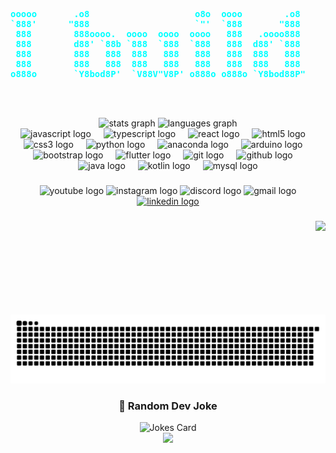 
<pre style="font-size: 14px; color: cyan; font-weight: bold;>                                                                                                                 
 @@@@@@    @@@@@@   @@@@@@@@@@   @@@  @@@   @@@@@@   @@@@@@@  @@@  @@@     @@@@@@@    @@@@@@   @@@  @@@  @@@       
@@@@@@@   @@@@@@@@  @@@@@@@@@@@  @@@@ @@@  @@@@@@@@  @@@@@@@  @@@  @@@     @@@@@@@@  @@@@@@@@  @@@  @@@  @@@       
!@@       @@!  @@@  @@! @@! @@!  @@!@!@@@  @@!  @@@    @@!    @@!  @@@     @@!  @@@  @@!  @@@  @@!  @@@  @@!       
!@!       !@!  @!@  !@! !@! !@!  !@!!@!@!  !@!  @!@    !@!    !@!  @!@     !@!  @!@  !@!  @!@  !@!  @!@  !@!       
!!@@!!    @!@  !@!  @!! !!@ @!@  @!@ !!@!  @!@!@!@!    @!!    @!@!@!@!     @!@@!@!   @!@!@!@!  @!@  !@!  @!!       
 !!@!!!   !@!  !!!  !@!   ! !@!  !@!  !!!  !!!@!!!!    !!!    !!!@!!!!     !!@!!!    !!!@!!!!  !@!  !!!  !!!       
     !:!  !!:  !!!  !!:     !!:  !!:  !!!  !!:  !!!    !!:    !!:  !!!     !!:       !!:  !!!  !!:  !!!  !!:       
    !:!   :!:  !:!  :!:     :!:  :!:  !:!  :!:  !:!    :!:    :!:  !:!     :!:       :!:  !:!  :!:  !:!   :!:      
:::: ::   ::::: ::  :::     ::    ::   ::  ::   :::     ::    ::   :::      ::       ::   :::  ::::: ::   :: ::::  
:: : :     : :  :    :      :    ::    :    :   : :     :      :   : :      :         :   : :   : :  :   : :: : :  
                                                                                                                   
</pre>

<pre style="font-size: 14px; color: cyan; font-weight: bold;>
ooooo       .o8                    o8o  oooo        .o8           .   oooo                                                   .o8       .o. 
`888'      "888                    `"'  `888       "888         .o8   `888                                                  "888       888 
 888        888oooo.  oooo  oooo  oooo   888   .oooo888       .o888oo  888 .oo.    .ooooo.       oooo oooo    ooo  .ooooo.   888oooo.  888 
 888        d88' `88b `888  `888  `888   888  d88' `888         888    888P"Y88b  d88' `88b       `88. `88.  .8'  d88' `88b  d88' `88b Y8P 
 888        888   888  888   888   888   888  888   888         888    888   888  888ooo888        `88..]88..8'   888ooo888  888   888 `8' 
 888        888   888  888   888   888   888  888   888         888 .  888   888  888    .o         `888'`888'    888    .o  888   888 .o. 
o888o       `Y8bod8P'  `V88V"V8P' o888o o888o `Y8bod88P"        "888" o888o o888o `Y8bod8P'          `8'  `8'     `Y8bod8P'  `Y8bod8P' Y8P 
                                                                                                                                           
                                                                                                                                           
                                                                                                                                           
</pre>
<div align="center">
  <img src="https://github-readme-stats.vercel.app/api?username=The-NitroZeus&hide_title=false&hide_rank=false&show_icons=true&include_all_commits=true&count_private=true&disable_animations=false&theme=dracula&locale=en&hide_border=false&order=1" height="150" alt="stats graph"  />
  <img src="https://github-readme-stats.vercel.app/api/top-langs?username=The-NitroZeus&locale=en&hide_title=false&layout=compact&card_width=320&langs_count=5&theme=dracula&hide_border=false&order=2" height="150" alt="languages graph"  />
</div>


<div align="center">
  <img src="https://cdn.jsdelivr.net/gh/devicons/devicon/icons/javascript/javascript-original.svg" height="30" alt="javascript logo"  />
  <img width="12" />
  <img src="https://cdn.jsdelivr.net/gh/devicons/devicon/icons/typescript/typescript-original.svg" height="30" alt="typescript logo"  />
  <img width="12" />
  <img src="https://cdn.jsdelivr.net/gh/devicons/devicon/icons/react/react-original.svg" height="30" alt="react logo"  />
  <img width="12" />
  <img src="https://cdn.jsdelivr.net/gh/devicons/devicon/icons/html5/html5-original.svg" height="30" alt="html5 logo"  />
  <img width="12" />
  <img src="https://cdn.jsdelivr.net/gh/devicons/devicon/icons/css3/css3-original.svg" height="30" alt="css3 logo"  />
  <img width="12" />
  <img src="https://cdn.jsdelivr.net/gh/devicons/devicon/icons/python/python-original.svg" height="30" alt="python logo"  />
  <img width="12" />
  <img src="https://cdn.jsdelivr.net/gh/devicons/devicon/icons/anaconda/anaconda-original.svg" height="30" alt="anaconda logo"  />
  <img width="12" />
  <img src="https://cdn.jsdelivr.net/gh/devicons/devicon/icons/arduino/arduino-original.svg" height="30" alt="arduino logo"  />
  <img width="12" />
  <img src="https://cdn.jsdelivr.net/gh/devicons/devicon/icons/bootstrap/bootstrap-original.svg" height="30" alt="bootstrap logo"  />
  <img width="12" />
  <img src="https://cdn.jsdelivr.net/gh/devicons/devicon/icons/flutter/flutter-original.svg" height="30" alt="flutter logo"  />
  <img width="12" />
  <img src="https://cdn.jsdelivr.net/gh/devicons/devicon/icons/git/git-original.svg" height="30" alt="git logo"  />
  <img width="12" />
  <img src="https://cdn.jsdelivr.net/gh/devicons/devicon/icons/github/github-original.svg" height="30" alt="github logo"  />
  <img width="12" />
  <img src="https://cdn.jsdelivr.net/gh/devicons/devicon/icons/java/java-original.svg" height="30" alt="java logo"  />
  <img width="12" />
  <img src="https://cdn.jsdelivr.net/gh/devicons/devicon/icons/kotlin/kotlin-original.svg" height="30" alt="kotlin logo"  />
  <img width="12" />
  <img src="https://cdn.jsdelivr.net/gh/devicons/devicon/icons/mysql/mysql-original.svg" height="30" alt="mysql logo"  />
</div>

###

<div align="center">
  <img src="https://img.shields.io/static/v1?message=Youtube&logo=youtube&label=&color=FF0000&logoColor=white&labelColor=&style=for-the-badge" height="35" alt="youtube logo"  />
  <img src="https://img.shields.io/static/v1?message=Instagram&logo=instagram&label=&color=E4405F&logoColor=white&labelColor=&style=for-the-badge" height="35" alt="instagram logo"  />
  <img src="https://img.shields.io/static/v1?message=Discord&logo=discord&label=&color=7289DA&logoColor=white&labelColor=&style=for-the-badge" height="35" alt="discord logo"  />
  <img src="https://img.shields.io/static/v1?message=Gmail&logo=gmail&label=&color=D14836&logoColor=white&labelColor=&style=for-the-badge" height="35" alt="gmail logo"  />
  <a href="https://www.linkedin.com/in/somnath-paul01">
    <img src="https://img.shields.io/static/v1?message=LinkedIn&logo=linkedin&label=&color=0077B5&logoColor=white&labelColor=&style=for-the-badge" height="35" alt="linkedin logo"  />
  </a>
</div>

###

<img align="right" height="150" src="https://media.giphy.com/media/3o7aCTfyhYawdOXcFW/giphy.gif?cid=790b7611zzwu2fe8wyuxv75f48y6db1dcy2qm3kri3h0ex1f&ep=v1_gifs_search&rid=giphy.gif&ct=g"  />

###  

<br clear="both">

<img src="https://raw.githubusercontent.com/The-NitroZeus/The-NitroZeus/output/snake.svg" alt="Snake animation" />

###
<div align="center">
  
  ### 🤣 Random Dev Joke  
  <img src="https://readme-jokes.vercel.app/api" alt="Jokes Card" />

</div>

<div align="center">
  <img src="https://profile-counter.glitch.me/The-NitroZeus/count.svg?"  />
</div>

###
